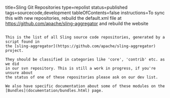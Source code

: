 title=Sling Git Repositories
type=repolist
status=published
tags=sourcecode,development
tableOfContents=false
instructions=To sync this with new repositories, rebuild the default.xml file at https://github.com/apache/sling-aggregator and rebuild the website
~~~~~~

This is the list of all Sling source code repositories, generated by a script found in 
the [sling-aggregator](https://github.com/apache/sling-aggregator) project.

They should be classified in categories like 'core', 'contrib' etc. as we did
in our svn repository. This is still a work in progress, if you're unsure about
the status of one of these repositories please ask on our dev list.

We also have specific documentation about some of these modules on the
[Bundles](documentation/bundles.html) page.